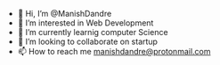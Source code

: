 - 👋 Hi, I’m @ManishDandre
- 👀 I’m interested in Web Development
- 🌱 I’m currently learnig computer Science
- 💞️ I’m looking to collaborate on startup
- 📫 How to reach me manishdandre@protonmail.com

<!---
ManishDandre/ManishDandre is a ✨ special ✨ repository because its `README.md` (this file) appears on your GitHub profile.
You can click the Preview link to take a look at your changes.
--->
